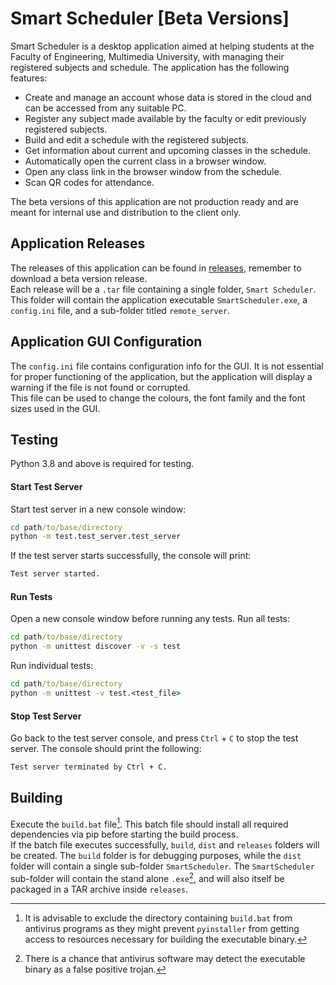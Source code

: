 # Smart Scheduler \[Beta Versions\]
Smart Scheduler is a desktop application aimed at helping students at the Faculty of Engineering, Multimedia University,
 with managing their registered subjects and schedule. The application has the following features: <br />
 - Create and manage an account whose data is stored in the cloud and can be accessed from any suitable PC.
 - Register any subject made available by the faculty or edit previously registered subjects.
 - Build and edit a schedule with the registered subjects.
 - Get information about current and upcoming classes in the schedule.
 - Automatically open the current class in a browser window.
 - Open any class link in the browser window from the schedule.
 - Scan QR codes for attendance.

The beta versions of this application are not production ready and are meant for internal use and distribution to the client only.
## Application Releases
The releases of this application can be found in [releases](https://github.com/Saurya0401/Smart-Scheduler/releases), remember to download a beta version release. <br />
Each release will be a `.tar` file containing a single folder, `Smart Scheduler`. This folder will contain the 
application executable `SmartScheduler.exe`, a `config.ini` file, and a sub-folder titled `remote_server`.
## Application GUI Configuration
The `config.ini` file contains configuration info for the GUI. It is not essential for proper functioning of the application, but the application will display a warning if the file is not found or corrupted. <br /> 
This file can be used to change the colours, the font family and the font sizes used in the GUI. 
## Testing
Python 3.8 and above is required for testing.
#### Start Test Server
Start test server in a new console window:
```cmd
cd path/to/base/directory
python -m test.test_server.test_server
```
If the test server starts successfully, the console will print:
```cmd
Test server started.
```
#### Run Tests
Open a new console window before running any tests.
Run all tests: 
```cmd
cd path/to/base/directory
python -m unittest discover -v -s test
```
Run individual tests:
```cmd
cd path/to/base/directory
python -m unittest -v test.<test_file>
```
#### Stop Test Server
Go back to the test server console, and press `Ctrl` + `C` to stop the test server. The console should print the following:
```cmd
Test server terminated by Ctrl + C.
```
## Building
Execute the `build.bat` file[^1].
This batch file should install all required dependencies via pip before starting the build process. <br />
If the batch file executes successfully, `build`, `dist` and `releases` folders will be created.
The `build` folder is for debugging purposes, while the `dist` folder will contain a single sub-folder `SmartScheduler`.
The `SmartScheduler` sub-folder will contain the stand alone `.exe`[^2], and will also itself be packaged in a TAR 
archive inside `releases`. <br />

[^1]:  It is advisable to exclude the directory containing `build.bat` from antivirus programs as they might prevent 
`pyinstaller` from getting access to resources necessary for building the executable binary.
[^2]:  There is a chance that antivirus software may detect the executable binary as a false positive trojan.
